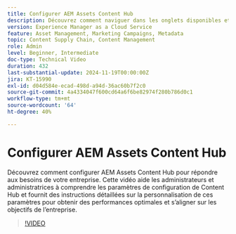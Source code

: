 ```yaml
---
title: Configurer AEM Assets Content Hub
description: Découvrez comment naviguer dans les onglets disponibles et personnaliser les options de configuration pour répondre aux besoins de votre entreprise.
version: Experience Manager as a Cloud Service
feature: Asset Management, Marketing Campaigns, Metadata
topic: Content Supply Chain, Content Management
role: Admin
level: Beginner, Intermediate
doc-type: Technical Video
duration: 432
last-substantial-update: 2024-11-19T00:00:00Z
jira: KT-15990
exl-id: d04d584e-ecad-498d-a94d-36ac60b7f2c0
source-git-commit: 4a4334047f600cd64a6f6be82974f280b786d0c1
workflow-type: tm+mt
source-wordcount: '64'
ht-degree: 40%

---
```


# Configurer AEM Assets Content Hub

Découvrez comment configurer AEM Assets Content Hub pour répondre aux besoins de votre entreprise. Cette vidéo aide les administrateurs et administratrices à comprendre les paramètres de configuration de Content Hub et fournit des instructions détaillées sur la personnalisation de ces paramètres pour obtenir des performances optimales et s’aligner sur les objectifs de l’entreprise.

>[!VIDEO](https://video.tv.adobe.com/v/3472948/?learn=on&enablevpops&captions=fre_fr)
